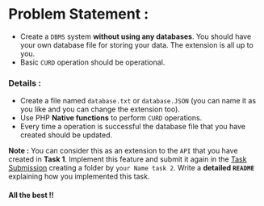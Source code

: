 # Problem Statement :

- Create a `DBMS` system **without using any databases**. You should have your own database file for storing your data. The extension is all up to you.
- Basic `CURD` operation should be operational.

### Details :

- Create a file named `database.txt` or `database.JSON` (you can name it as you like and you can change the extension too).
- Use PHP **Native functions** to perform `CURD` operations.
- Every time a operation is successful the database file that you have created should be updated.

**Note :** You can consider this as an extension to the `API` that you have created in **Task 1**. Implement this feature and submit it again in the [Task Submission](.././Task%20Submission) creating a folder by `your Name task 2`. Write a **detailed `README`** explaining how you implemented this task.


#### All the best !!
